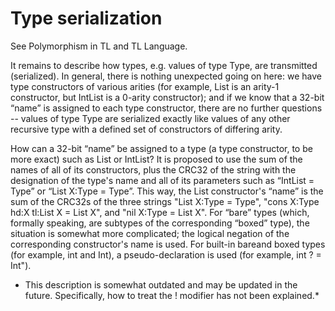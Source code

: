 # ﻿Type serialization

See Polymorphism in TL and TL Language.

It remains to describe how types, e.g. values of type Type, are transmitted (serialized). In general, there is nothing unexpected going on here: we have type constructors of various arities (for example, List is an arity-1 constructor, but IntList is a 0-arity constructor); and if we know that a 32-bit “name” is assigned to each type constructor, there are no further questions -- values of type Type are serialized exactly like values of any other recursive type with a defined set of constructors of differing arity.

How can a 32-bit “name” be assigned to a type (a type constructor, to be more exact) such as List or IntList? 
It is proposed to use the sum of the names of all of its constructors, plus the CRC32 of the string with the designation of the type's name and all of its parameters such as “IntList = Type” or “List X:Type = Type”. This way, the List constructor's “name” is the sum of the CRC32s of the three strings "List X:Type = Type", "cons X:Type hd:X tl:List X = List X", and "nil X:Type = List X". 
For “bare” types (which, formally speaking, are subtypes of the corresponding “boxed” type), the situation is somewhat more complicated; the logical negation of the corresponding constructor's name is used. For built-in bareand boxed types (for example, int and Int), a pseudo-declaration is used (for example, int ? = Int").

- This description is somewhat outdated and may be updated in the future. Specifically, how to treat the ! modifier has not been explained.*

